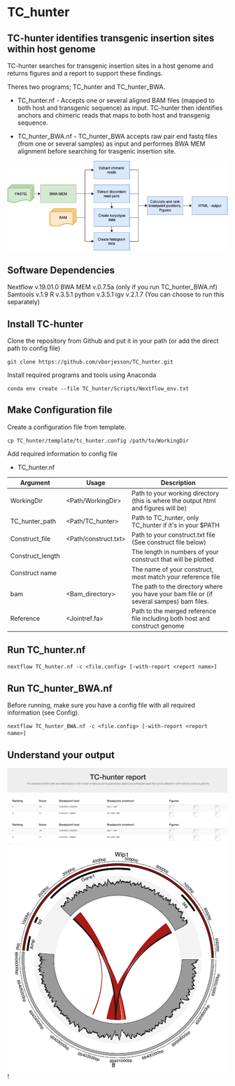 # TC_hunter

## TC-hunter identifies transgenic insertion sites within host genome

TC-hunter searches for transgenic insertion sites in a host genome and returns figures and a report to support these findings. 

Theres two programs; TC_hunter and TC_hunter_BWA. 

* TC_hunter.nf -
Accepts one or several aligned BAM files (mapped to both host and transgenic sequence) as input. 
TC-hunter then identifies anchors and chimeric reads that maps to both host and transgenig sequence.    

* TC_hunter_BWA.nf -
TC_hunter_BWA accepts raw pair end fastq files (from one or several samples) as input and performes BWA MEM alignment before searching for trasgenic insertion site.       

![](Plots/TC_hunter_pipeline.png)


## Software Dependencies

Nextflow v.19.01.0
BWA MEM v.0.7.5a (only if you run TC_hunter_BWA.nf)
Samtools v.1.9
R v.3.5.1
python v.3.5.1
igv v.2.1.7 (You can choose to run this separately)

## Install TC-hunter 

Clone the repository from Github and put it in your path (or add the direct path to config file) 
```
git clone https://github.com/vborjesson/TC_hunter.git

```

Install required programs and tools using Anaconda
```
conda env create --file TC_hunter/Scripts/Nextflow_env.txt
```

## Make Configuration file 

Create a configuration file from template.
```
cp TC_hunter/template/tc_hunter.config /path/to/WorkingDir 
```

Add required information to config file
* TC_hunter.nf

| Argument  | Usage | Description |
| ------------- | ------------- | ------------- |
|  WorkingDir | <Path/WorkingDir>  | Path to your working directory (this is where the output html and figures will be) |
| TC_hunter_path  | <Path/TC_hunter>  | Path to TC_hunter, only TC_hunter if it's in your $PATH |
| Construct_file | <Path/construct.txt> | Path to your construct.txt file (See construct file below) |
| Construct_length | <Length> | The length in numbers of your construct that will be plotted |
| Construct name | <Name> | The name of your construct, most match your reference file |
| bam | <Bam_directory> | The path to the directory where you have your bam file or (if several sampes) bam files. |
| Reference | <Jointref.fa> | Path to the merged reference file including both host and construct genome |




## Run TC_hunter.nf

```
nextflow TC_hunter.nf -c <file.config> [-with-report <report name>]
```

## Run TC_hunter_BWA.nf

Before running, make sure you have a config file with all required information (see Config).  

```
nextflow TC_hunter_BWA.nf -c <file.config> [-with-report <report name>]
```

## Understand your output 

![](Plots/tc_hunter_out.png)
![](Plots/circlize.png)!

